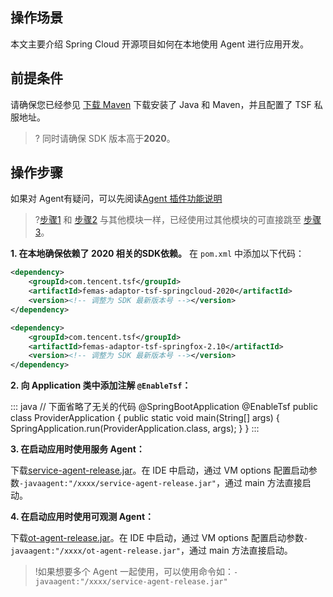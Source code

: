 ## 操作场景
本文主要介绍 Spring Cloud 开源项目如何在本地使用 Agent 进行应用开发。

## 前提条件
请确保您已经参见 [下载 Maven](https://cloud.tencent.com/document/product/649/20231) 下载安装了 Java 和 Maven，并且配置了 TSF 私服地址。

> ? 同时请确保 SDK 版本高于**2020**。

## 操作步骤
如果对 Agent有疑问，可以先阅读[Agent 插件功能说明](https://github.com/yangjuanying/qcloud-documents/blob/patch-6/product/%E4%BA%92%E8%81%94%E7%BD%91%E4%B8%AD%E9%97%B4%E4%BB%B6/%E8%85%BE%E8%AE%AF%E5%88%86%E5%B8%83%E5%BC%8F%E6%9C%8D%E5%8A%A1%E6%A1%86%E6%9E%B6/03%20%E5%BF%AB%E9%80%9F%E5%85%A5%E9%97%A8/03%20%E5%9C%A8%E8%99%9A%E6%8B%9F%E6%9C%BA%E7%8E%AF%E5%A2%83%E4%B8%AD%E9%83%A8%E7%BD%B2%E5%BE%AE%E6%9C%8D%E5%8A%A1/05%20%E9%83%A8%E7%BD%B2%20Spring%20Cloud%20TSF%20%E5%BA%94%E7%94%A8%EF%BC%88Java%20Agent%E7%89%88%EF%BC%89.md)

>?[步骤1](#step1) 和 [步骤2](#step2) 与其他模块一样，已经使用过其他模块的可直接跳至 [步骤3](#step3)。

[](id:step1)
**1. 在本地确保依赖了 2020 相关的SDK依赖。**
在 `pom.xml` 中添加以下代码：
```xml
<dependency>
    <groupId>com.tencent.tsf</groupId>
    <artifactId>femas-adaptor-tsf-springcloud-2020</artifactId>
    <version><!-- 调整为 SDK 最新版本号 --></version> 
</dependency>

<dependency>
    <groupId>com.tencent.tsf</groupId>
    <artifactId>femas-adaptor-tsf-springfox-2.10</artifactId>
    <version><!-- 调整为 SDK 最新版本号 --></version> 
</dependency>
```
**[](id:step2)2. 向 Application 类中添加注解 `@EnableTsf`：**

<dx-codeblock>
:::  java
// 下面省略了无关的代码
@SpringBootApplication
@EnableTsf
public class ProviderApplication {
    public static void main(String[] args) {
        SpringApplication.run(ProviderApplication.class, args);
    }
}
:::
</dx-codeblock>

**[](id:step3)3. 在启动应用时使用服务 Agent：**

下载[service-agent-release.jar](https://tsf-doc-attachment-1300555551.cos.ap-guangzhou.myqcloud.com/%E5%85%AC%E6%9C%89%E4%BA%91/jvm%E7%9B%91%E6%8E%A7/service-agent-release.tar)。在 IDE 中启动，通过 VM options 配置启动参数`-javaagent:"/xxxx/service-agent-release.jar"`，通过 main 方法直接启动。

**[](id:step4)4. 在启动应用时使用可观测 Agent：**

下载[ot-agent-release.jar](https://tsf-doc-attachment-1300555551.cos.ap-guangzhou.myqcloud.com/%E5%85%AC%E6%9C%89%E4%BA%91/jvm%E7%9B%91%E6%8E%A7/ot-agent-release.tar)。在 IDE 中启动，通过 VM options 配置启动参数`-javaagent:"/xxxx/ot-agent-release.jar"`，通过 main 方法直接启动。

>!如果想要多个 Agent 一起使用，可以使用命令如：`-javaagent:"/xxxx/service-agent-release.jar"`

